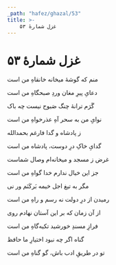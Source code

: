 ```yaml
---
_path: "hafez/ghazal/53"
title: >-
    غزل شمارهٔ ۵۳
---
```

# غزل شمارهٔ ۵۳

<div class="b" id="bn1"><div class="m1"><p>منم که گوشهٔ میخانه خانقاهِ من است</p></div>
<div class="m2"><p>دعایِ پیرِ مغان وردِ صبحگاهِ من است</p></div></div>
<div class="b" id="bn2"><div class="m1"><p>گَرَم ترانهٔ چنگ صَبوح نیست چه باک</p></div>
<div class="m2"><p>نوایِ من به سحر آهِ عذرخواهِ من است</p></div></div>
<div class="b" id="bn3"><div class="m1"><p>ز پادشاه و گدا فارغم بحمدالله</p></div>
<div class="m2"><p>گدایِ خاکِ درِ دوست، پادشاه من است</p></div></div>
<div class="b" id="bn4"><div class="m1"><p>غرض ز مسجد و میخانه‌ام وصال شماست</p></div>
<div class="m2"><p>جز این خیال ندارم خدا گواهِ من است</p></div></div>
<div class="b" id="bn5"><div class="m1"><p>مگر به تیغ اجل خیمه بَرکَنَم ور نی</p></div>
<div class="m2"><p>رمیدن از درِ دولت نه رسم و راهِ من است</p></div></div>
<div class="b" id="bn6"><div class="m1"><p>از آن زمان که بر این آستان نهادم روی</p></div>
<div class="m2"><p>فرازِ مسندِ خورشید تکیه‌گاهِ من است</p></div></div>
<div class="b" id="bn7"><div class="m1"><p>گناه اگر چه نبود اختیارِ ما حافظ</p></div>
<div class="m2"><p>تو در طریقِ ادب باش، گو گناهِ من است</p></div></div>
